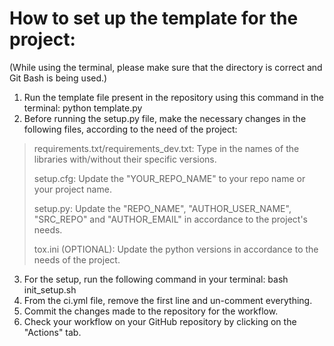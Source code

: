 # How to set up the template for the project:
(While using the terminal, please make sure that the directory is correct and Git Bash is being used.)
1. Run the template file present in the repository using this command in the terminal: python template.py
2. Before running the setup.py file, make the necessary changes in the following files, according to the need of the project:
>requirements.txt/requirements_dev.txt: Type in the names of the libraries with/without their specific versions.
>
>setup.cfg: Update the "YOUR_REPO_NAME" to your repo name or your project name.
>
>setup.py: Update the "REPO_NAME", "AUTHOR_USER_NAME", "SRC_REPO" and "AUTHOR_EMAIL" in accordance to the project's needs.
>
>tox.ini (OPTIONAL): Update the python versions in accordance to the needs of the project.
3. For the setup, run the following command in your terminal: bash init_setup.sh
4. From the ci.yml file, remove the first line and un-comment everything.
5. Commit the changes made to the repository for the workflow.
6. Check your workflow on your GitHub repository by clicking on the "Actions" tab.